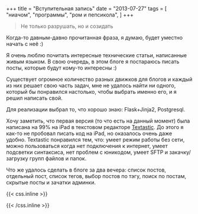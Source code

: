 +++
title = "Вступительная запись"
date = "2013-07-27"
tags = [
    "ниачом",
    "программы",
    "ром и пепсикола",
]
+++

> Не только разрушать, но и созидать


Когда-то давным-давно прочитанная фраза, я думаю, будет уместно начать с неё :)

<!--more-->

Я очень люблю почитать интересные технические статьи, написанные живым языком.
В свою очередь, в этом блоге я постараюсь писать посты, которые будут кому-то интересны :)

Существует огромное количество разных движков для блогов и каждый из них решает свою часть задач, мне не удалось найти ни одного, который бы понравился настолько, чтобы выбрать именно его, и я решил написать свой.

Для реализации выбрал то, что хорошо знаю: Flask+Jinja2, Postgresql.

Хочу заметить, что первая версия (то что есть на данный момент) была написана на 99% на iPad в текстовом редакторе [Textastic](http://www.textasticapp.com/). До этого я как-то не пробовал писать код на iPad, но оказалось очень даже удобно. Textastic понравился тем, что: умеет режим работы без сети, можно пользоваться когда нет подключения к интернет, умеет подсветки синтаксиса, нет проблем с юникодом, умеет SFTP и закачку/загрузку групп файлов и папок.

Что же удалось сделать в блоге за два вечера: список постов, отдельный пост, список тегов, выбор постов по тэгу, поиск по постам, скрытые посты и зачатки админки.

{{< css.inline >}}
<style>
.canon { background: white; width: 100%; height: auto; }
</style>
{{< /css.inline >}}
